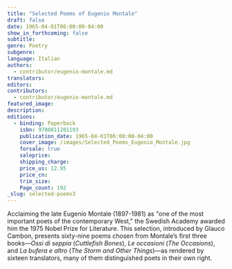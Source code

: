 ```yaml
---
title: "Selected Poems of Eugenio Montale"
draft: false
date: 1965-04-01T06:00:00-04:00
show_in_forthcoming: false
subtitle:
genre: Poetry
subgenre:
language: Italian
authors:
  - contributor/eugenio-montale.md
translators:
editors:
contributors:
  - contributor/eugenio-montale.md
featured_image:
description:
editions:
  - binding: Paperback
    isbn: 9780811201193
    publication_date: 1965-04-01T06:00:00-04:00
    cover_image: /images/Selected_Poems_Eugenio_Montale.jpg
    forsale: true
    saleprice:
    shipping_charge:
    price_us: 12.95
    price_cn:
    trim_size:
    Page_count: 192
_slug: selected-poems3
---
```


Acclaiming the late Eugenio Montale (1897-1981) as "one of the most important poets of the contemporary West," the Swedish Academy awarded him the 1975 Nobel Prize for Literature. This selection, introduced by Glauco Cambon, presents sixty-nine poems chosen from Montale’s first three books––_Ossi di seppia_ (_Cuttlefish Bones_), _Le occasioni_ (_The Occasions_), and _La bufera e altro_ (_The Storm and Other Things_)––as rendered by sixteen translators, many of them distinguished poets in their own right.


